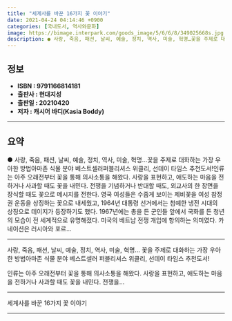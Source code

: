 ```yaml
---
title: "세계사를 바꾼 16가지 꽃 이야기"
date: 2021-04-24 04:14:46 +0900
categories: [국내도서, 역사와문화]
image: https://bimage.interpark.com/goods_image/5/6/6/8/349025668s.jpg
description: ● 사랑, 죽음, 패션, 날씨, 예술, 정치, 역사, 미술, 혁명…꽃을 주제로 대화하는 가장 우아한 방법아마존 식물 분야 베스트셀러퍼블리셔스 위클리, 선데이 타임스 추천도서!인류는 아주 오래전부터 꽃을 통해 의사소통을 해왔다. 사랑을 표현하고, 애도하는 마음을 전하거나 사과할 때도 꽃
---
```


## **정보**

- **ISBN : 9791166814181**
- **출판사 : 현대지성**
- **출판일 : 20210420**
- **저자 : 캐시어 바디(Kasia Boddy)**

------



## **요약**

●  사랑, 죽음, 패션, 날씨, 예술, 정치, 역사, 미술, 혁명…꽃을 주제로 대화하는 가장 우아한 방법아마존 식물 분야 베스트셀러퍼블리셔스 위클리, 선데이 타임스 추천도서!인류는 아주 오래전부터 꽃을 통해 의사소통을 해왔다. 사랑을 표현하고, 애도하는 마음을 전하거나 사과할 때도 꽃을 내민다. 전쟁을 기념하거나 반대할 때도, 외교사의 한 장면을 장식할 때도 꽃으로 메시지를 전한다. 영국 여성들은 수줍게 보이는 제비꽃을 여성 참정권 운동을 상징하는 꽃으로 내세웠고, 1964년 대통령 선거에서는 첨예한 냉전 시대의 상징으로 데이지가 등장하기도 했다. 1967년에는 총을 든 군인들 앞에서 국화를 든 청년의 모습이 전 세계적으로 유명해졌다. 미국의 베트남 전쟁 개입에 항의하는 의미였다. 카네이션은 러시아와 포르...

------

사랑, 죽음, 패션, 날씨, 예술, 정치, 역사, 미술, 혁명…
꽃을 주제로 대화하는 가장 우아한 방법아마존 식물 분야 베스트셀러
퍼블리셔스 위클리, 선데이 타임스 추천도서!

인류는 아주 오래전부터 꽃을 통해 의사소통을 해왔다. 사랑을 표현하고, 애도하는 마음을 전하거나 사과할 때도 꽃을 내민다. 전쟁을... 

------


세계사를 바꾼 16가지 꽃 이야기 

------


